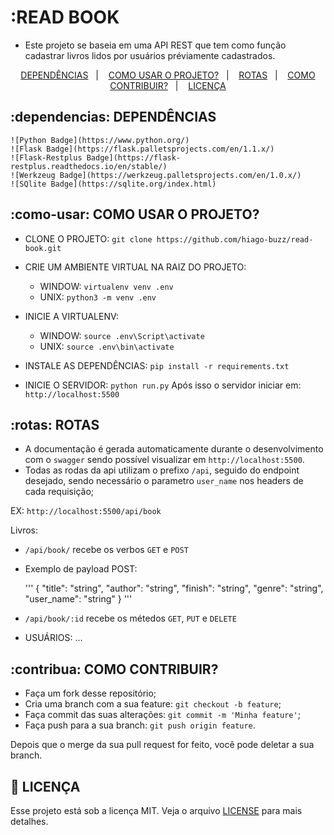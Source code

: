 # :READ BOOK

- Este projeto se baseia em uma API REST que tem como função cadastrar livros lidos por usuários préviamente cadastrados.

<p align="center">
  <a href="#dependencias">DEPENDÊNCIAS</a>&nbsp;&nbsp;&nbsp;|&nbsp;&nbsp;&nbsp;
  <a href="#como-usar">COMO USAR O PROJETO?</a>&nbsp;&nbsp;&nbsp;|&nbsp;&nbsp;&nbsp;
  <a href="#rotas">ROTAS</a>&nbsp;&nbsp;&nbsp;|&nbsp;&nbsp;&nbsp;
  <a href="#contribua">COMO CONTRIBUIR?</a>&nbsp;&nbsp;&nbsp;|&nbsp;&nbsp;&nbsp;
  <a href="#memo-licença">LICENÇA</a>
</p>

## :dependencias: DEPENDÊNCIAS
    ![Python Badge](https://www.python.org/)
    ![Flask Badge](https://flask.palletsprojects.com/en/1.1.x/)
    ![Flask-Restplus Badge](https://flask-restplus.readthedocs.io/en/stable/)
    ![Werkzeug Badge](https://werkzeug.palletsprojects.com/en/1.0.x/)
    ![SQlite Badge](https://sqlite.org/index.html)


 
## :como-usar: COMO USAR O PROJETO?

- CLONE O PROJETO:
    `git clone https://github.com/hiago-buzz/read-book.git`

- CRIE UM AMBIENTE VIRTUAL NA RAIZ DO PROJETO:
    * WINDOW: `virtualenv venv .env`
    * UNIX: `python3 -m venv .env`

- INICIE A VIRTUALENV:
    * WINDOW: `source .env\Script\activate`
    * UNIX: `source .env\bin\activate`

- INSTALE AS DEPENDÊNCIAS:
    `pip install -r requirements.txt`

- INICIE O SERVIDOR: `python run.py`
    Após isso o servidor iniciar em: `http://localhost:5500`

## :rotas: ROTAS

- A documentação é gerada automaticamente durante o desenvolvimento com o `swagger` sendo possível visualizar em `http://localhost:5500`.
- Todas as rodas da api utilizam o prefixo `/api`, seguido do endpoint desejado, sendo necessário o parametro `user_name` nos headers de cada requisição;

EX: `http://localhost:5500/api/book`

Livros:
- `/api/book/` recebe os verbos `GET` e `POST` 

* Exemplo de payload POST:

    '''
        {
        "title": "string",
        "author": "string",
        "finish": "string",
        "genre": "string",
        "user_name": "string"
        }
    ''' 
- `/api/book/:id` recebe os métedos `GET`, `PUT` e `DELETE`

- USUÁRIOS:
...

## :contribua: COMO CONTRIBUIR?

- Faça um fork desse repositório;
- Cria uma branch com a sua feature: `git checkout -b feature`;
- Faça commit das suas alterações: `git commit -m 'Minha feature'`;
- Faça push para a sua branch: `git push origin feature`.

Depois que o merge da sua pull request for feito, você pode deletar a sua branch.

## :memo: LICENÇA

Esse projeto está sob a licença MIT. Veja o arquivo [LICENSE](LICENSE.md) para mais detalhes.